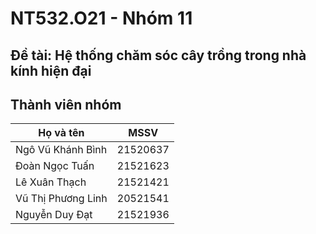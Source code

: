 # NT532.O21 - Nhóm 11
## Đề tài: Hệ thống chăm sóc cây trồng trong nhà kính hiện đại
## Thành viên nhóm
| Họ và tên              | MSSV      |
|------------------------|-----------|
| Ngô Vũ Khánh Bình      | 21520637  |
| Đoàn Ngọc Tuấn         | 21521623  |
| Lê Xuân Thạch          | 21521421  |
| Vũ Thị Phương Linh     | 20521541  |
| Nguyễn Duy Đạt         | 21521936  |
